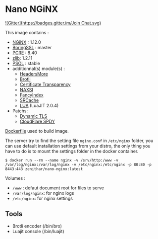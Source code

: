 # Nano NGiNX

[![Gitter](https://badges.gitter.im/Join Chat.svg)](https://gitter.im/Zenithar/nano-nginx?utm_source=badge&utm_medium=badge&utm_campaign=pr-badge&utm_content=badge)

This image contains :

* [NGiNX](http://nginx.org) : 1.12.0
* [BoringSSL](https://boringssl.googlesource.com/boringssl/) : master
* [PCRE](http://www.pcre.org) : 8.40
* [zlib](http://zlib.net): 1.2.11
* [PSOL](https://github.com/pagespeed/ngx_pagespeed) : stable
* additionnal(s) module(s) :
  * [HeadersMore](https://github.com/openresty/headers-more-nginx-module)
  * [Brotli](https://github.com/google/ngx_brotli)
  * [Certificate Transparency](https://github.com/grahamedgecombe/nginx-ct)
  * [NAXSI](https://github.com/nbs-system/naxsi)
  * [FancyIndex](https://github.com/aperezdc/ngx-fancyindex)
  * [SRCache](https://github.com/openresty/srcache-nginx-module)
  * [LUA](https://github.com/openresty/lua-nginx-module) (LuaJIT 2.0.4)
* Patchs:
  * [Dynamic TLS](https://raw.githubusercontent.com/cloudflare/sslconfig/master/patches/nginx__1.11.5_dynamic_tls_records.patch)
  * [CloudFlare SPDY](https://raw.githubusercontent.com/cujanovic/nginx-http2-spdy-patch/master/nginx-spdy-1.11.5%2B.patch)

[Dockerfile](https://gist.github.com/Zenithar/9209968) used to build image.

The server try to find the setting file `nginx.conf` in `/etc/nginx` folder, you can use default installation settings from your distro, the only thing you have to do is to mount the settings folder in the docker container.

```
$ docker run --rm --name nginx -v /srv/http:/www -v /var/log/nginx:/var/log/nginx -v /etc/nginx:/etc/nginx -p 80:80 -p 8443:443 zenithar/nano-nginx:latest
```

Volumes :

 * `/www` : defaut document root for files to serve
 * `/var/log/nginx`: for nginx logs
 * `/etc/nginx`: for nginx settings

## Tools

 * Brotli encoder (/bin/bro)
 * Luajit console (/bin/luajit)

